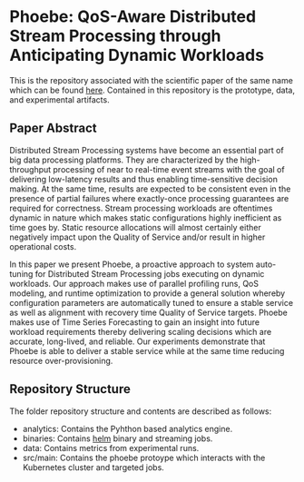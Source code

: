 # Phoebe: QoS-Aware Distributed Stream Processing through Anticipating Dynamic Workloads

This is the repository associated with the scientific paper of the same name which can be found [here](https://arxiv.org/abs/2206.09679). Contained in this repository is the prototype, data, and experimental artifacts.

## Paper Abstract

Distributed Stream Processing systems have become an essential part of big data processing platforms. They are characterized by the high-throughput processing of near to real-time event streams with the goal of delivering low-latency results and thus enabling time-sensitive decision making. At the same time, results are expected to be consistent even in the presence of partial failures where exactly-once processing guarantees are required for correctness. Stream processing workloads are oftentimes dynamic in nature which makes static configurations highly inefficient as time goes by. Static resource allocations will almost certainly either negatively impact upon the Quality of Service and/or result in higher operational costs.

In this paper we present Phoebe, a proactive approach to system auto-tuning for Distributed Stream Processing jobs executing on dynamic workloads. Our approach makes use of parallel profiling runs, QoS modeling, and runtime optimization to provide a general solution whereby configuration parameters are automatically tuned to ensure a stable service as well as alignment with recovery time Quality of Service targets. Phoebe makes use of Time Series Forecasting to gain an insight into future workload requirements thereby delivering scaling decisions which are accurate, long-lived, and reliable. Our experiments demonstrate that Phoebe is able to deliver a stable service while at the same time reducing resource over-provisioning.

## Repository Structure

The folder repository structure and contents are described as follows:

- analytics: Contains the Pyhthon based analytics engine.
- binaries: Contains [helm](https://helm.sh/) binary and streaming jobs.
- data: Contains metrics from experimental runs.
- src/main: Contains the phoebe protoype which interacts with the Kubernetes cluster and targeted jobs.
